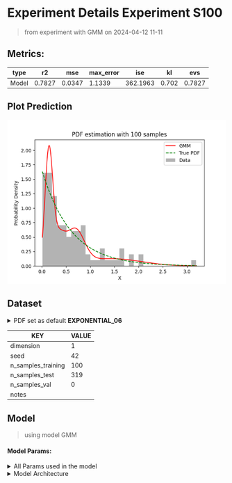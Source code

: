 # Experiment Details Experiment S100
> from experiment with GMM
> on 2024-04-12 11-11
## Metrics:
                                                                   
| type  | r2     | mse    | max_error | ise      | kl    | evs    |
|-------|--------|--------|-----------|----------|-------|--------|
| Model | 0.7827 | 0.0347 | 1.1339    | 362.1963 | 0.702 | 0.7827 |
                                                                   
## Plot Prediction

<img src="pdf_60f8ea65.png">

## Dataset

<details><summary>PDF set as default <b>EXPONENTIAL_06</b></summary>

#### Dimension 1
                               
| type        | rate | weight |
|-------------|------|--------|
| exponential | 0.6  | 1      |
                               
</details>
                              
| KEY                | VALUE |
|--------------------|-------|
| dimension          | 1     |
| seed               | 42    |
| n_samples_training | 100   |
| n_samples_test     | 319   |
| n_samples_val      | 0     |
| notes              |       |
                              
## Model
> using model GMM
#### Model Params:
<details><summary>All Params used in the model </summary>

                         
| KEY          | VALUE  |
|--------------|--------|
| n_components | 4      |
| n_init       | 100    |
| max_iter     | 100    |
| init_params  | random |
| random_state | 42     |
                         
</details>

<details><summary>Model Architecture </summary>

GaussianMixture(init_params='random', n_components=4, n_init=100,
                random_state=42)
</details>

